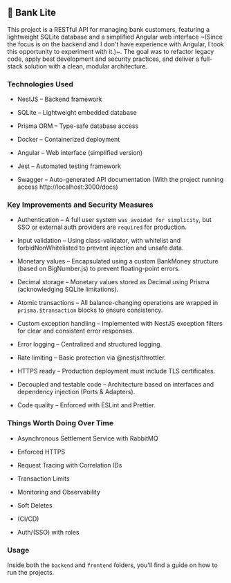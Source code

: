 ## 🏦 Bank Lite
This project is a RESTful API for managing bank customers, featuring a lightweight SQLite database and a simplified Angular web interface ~(Since the focus is on the backend and I don't have experience with Angular, I took this opportunity to experiment with it.)~. The goal was to refactor legacy code, apply best development and security practices, and deliver a full-stack solution with a clean, modular architecture.

### Technologies Used
- NestJS – Backend framework

- SQLite – Lightweight embedded database

- Prisma ORM – Type-safe database access

- Docker – Containerized deployment

- Angular – Web interface (simplified version)

- Jest – Automated testing framework

- Swagger – Auto-generated API documentation (With the project running access http://localhost:3000/docs)

### Key Improvements and Security Measures
- Authentication – A full user system `was avoided for simplicity`, but SSO or external auth providers are `required` for production.

- Input validation – Using class-validator, with whitelist and forbidNonWhitelisted to prevent injection and unsafe data.

- Monetary values – Encapsulated using a custom BankMoney structure (based on BigNumber.js) to prevent floating-point errors.

- Decimal storage – Monetary values stored as Decimal using Prisma (acknowledging SQLite limitations).

- Atomic transactions – All balance-changing operations are wrapped in `prisma.$transaction` blocks to ensure consistency.

- Custom exception handling – Implemented with NestJS exception filters for clear and consistent error responses.

- Error logging – Centralized and structured logging.

- Rate limiting – Basic protection via @nestjs/throttler.

- HTTPS ready – Production deployment must include TLS certificates.

- Decoupled and testable code – Architecture based on interfaces and dependency injection (Ports & Adapters).

- Code quality – Enforced with ESLint and Prettier.


### Things Worth Doing Over Time
- Asynchronous Settlement Service with RabbitMQ

- Enforced HTTPS

- Request Tracing with Correlation IDs

- Transaction Limits

- Monitoring and Observability

- Soft Deletes

- (CI/CD)

- Auth/(SSO) with roles 


### Usage
Inside both the `backend` and `frontend` folders, you'll find a guide on how to run the projects.
